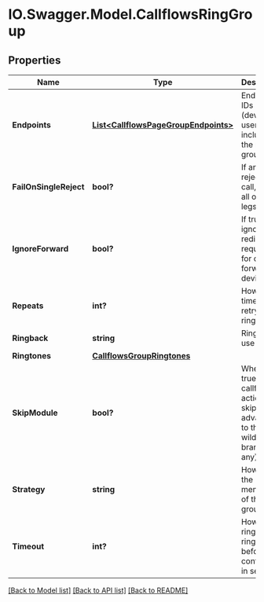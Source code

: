 # IO.Swagger.Model.CallflowsRingGroup
## Properties

Name | Type | Description | Notes
------------ | ------------- | ------------- | -------------
**Endpoints** | [**List&lt;CallflowsPageGroupEndpoints&gt;**](CallflowsPageGroupEndpoints.md) | Endpoint IDs (devices, users, etc) included in the ring group | 
**FailOnSingleReject** | **bool?** | If any leg rejects the call, cancel all other legs | [optional] 
**IgnoreForward** | **bool?** | If true, will ignore SIP redirect requests for call-forwarded devices | [optional] [default to true]
**Repeats** | **int?** | How many times to retry the ring group | [optional] 
**Ringback** | **string** | Ringback to use | [optional] 
**Ringtones** | [**CallflowsGroupRingtones**](CallflowsGroupRingtones.md) |  | [optional] 
**SkipModule** | **bool?** | When set to true this callflow action is skipped, advancing to the wildcard branch (if any) | [optional] 
**Strategy** | **string** | How to ring the members of the group | [optional] [default to StrategyEnum.Simultaneous]
**Timeout** | **int?** | How long to ring the ring group before continuing, in seconds | [optional] 

[[Back to Model list]](../README.md#documentation-for-models) [[Back to API list]](../README.md#documentation-for-api-endpoints) [[Back to README]](../README.md)

